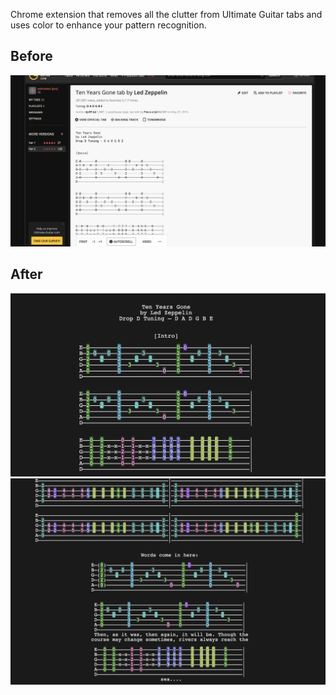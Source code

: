 Chrome extension that removes all the clutter from Ultimate Guitar tabs and uses color to enhance your pattern recognition.

## Before
![](img/before.png?raw=true)
## After
![](img/after1.png?raw=true)
![](img/after2.png?raw=true)
